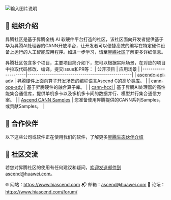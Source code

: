 ![输入图片说明](https://foruda.gitee.com/images/1732709982038009684/f1bee069_9519913.jpeg "首页banner.jpg")
## 🎯 组织介绍

昇腾社区是基于昇腾全栈 AI 软硬件平台打造的社区，该社区面向开发者提供基于华为昇腾AI处理器的CANN开放平台，让开发者可以便捷高效的编写在特定硬件设备上运行的人工智能应用程序。如进一步学习，请至[昇腾社区](https://www.hiascend.com/)了解更多详细信息。

昇腾社区包含多个项目，主要项目简介如下，您可以根据实际场景，在对应的项目中拉取代码修改、编译，提交issue和PR等：
| 公开项目                | 应用场景                                              |
|---------------------|---------------------------------------------------|
| [ascendc-api-adv ](https://gitee.com/ascend/ascendc-api-adv)    | 昇腾硬件上面向算子开发场景的编程语言Ascend C的高阶类库。                  |
| [cann-ops-adv](https://gitee.com/ascend/cann-ops-adv)           | 基于昇腾硬件的融合算子库。                                     |
| [cann-hccl ](https://gitee.com/ascend/cann-hccl)          | 基于昇腾AI处理器的高性能集合通信库，提供单机多卡以及多机多卡间的数据并行、模型并行集合通信方案。 |
| [Ascend CANN Samples](https://gitee.com/ascend/samples) | 您准备使用昇腾提供的CANN系列Samples，或贡献Samples。               |

## 🤝 合作伙伴

以下这些公司或软件正在使用我们的软件，了解更多[昇腾生态伙伴介绍](https://www.hiascend.com/ecosystem/ascendpartner)


## 📌 社区交流

若您对昇腾社区的使用有任何建议和疑问，欢迎发送邮件到ascend@huawei.com。

 :globe_with_meridians: 网站：https://www.hiascend.com
 :mailbox_with_mail: 邮箱：ascend@huawei.com
 :speech_balloon: 论坛：https://www.hiascend.com/forum/